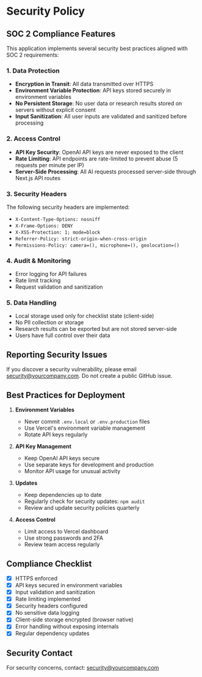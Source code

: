 # Security Policy

## SOC 2 Compliance Features

This application implements several security best practices aligned with SOC 2 requirements:

### 1. Data Protection
- **Encryption in Transit**: All data transmitted over HTTPS
- **Environment Variable Protection**: API keys stored securely in environment variables
- **No Persistent Storage**: No user data or research results stored on servers without explicit consent
- **Input Sanitization**: All user inputs are validated and sanitized before processing

### 2. Access Control
- **API Key Security**: OpenAI API keys are never exposed to the client
- **Rate Limiting**: API endpoints are rate-limited to prevent abuse (5 requests per minute per IP)
- **Server-Side Processing**: All AI requests processed server-side through Next.js API routes

### 3. Security Headers
The following security headers are implemented:
- `X-Content-Type-Options: nosniff`
- `X-Frame-Options: DENY`
- `X-XSS-Protection: 1; mode=block`
- `Referrer-Policy: strict-origin-when-cross-origin`
- `Permissions-Policy: camera=(), microphone=(), geolocation=()`

### 4. Audit & Monitoring
- Error logging for API failures
- Rate limit tracking
- Request validation and sanitization

### 5. Data Handling
- Local storage used only for checklist state (client-side)
- No PII collection or storage
- Research results can be exported but are not stored server-side
- Users have full control over their data

## Reporting Security Issues

If you discover a security vulnerability, please email security@yourcompany.com. Do not create a public GitHub issue.

## Best Practices for Deployment

1. **Environment Variables**
   - Never commit `.env.local` or `.env.production` files
   - Use Vercel's environment variable management
   - Rotate API keys regularly

2. **API Key Management**
   - Keep OpenAI API keys secure
   - Use separate keys for development and production
   - Monitor API usage for unusual activity

3. **Updates**
   - Keep dependencies up to date
   - Regularly check for security updates: `npm audit`
   - Review and update security policies quarterly

4. **Access Control**
   - Limit access to Vercel dashboard
   - Use strong passwords and 2FA
   - Review team access regularly

## Compliance Checklist

- [x] HTTPS enforced
- [x] API keys secured in environment variables
- [x] Input validation and sanitization
- [x] Rate limiting implemented
- [x] Security headers configured
- [x] No sensitive data logging
- [x] Client-side storage encrypted (browser native)
- [x] Error handling without exposing internals
- [x] Regular dependency updates

## Security Contact

For security concerns, contact: security@yourcompany.com

